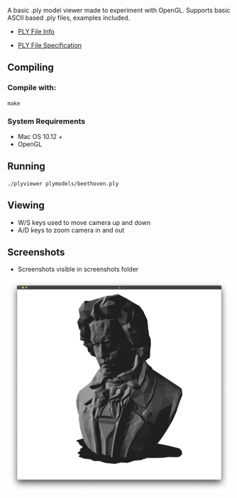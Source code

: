 A basic .ply model viewer made to experiment with OpenGL. Supports basic ASCII based .ply files, examples included.

- [PLY File Info](https://en.wikipedia.org/wiki/PLY_(file_format))

- [PLY File Specification](http://paulbourke.net/dataformats/ply/)


## Compiling 
### Compile with: 
```
make 
```
### System Requirements 
- Mac OS 10.12 + 
- OpenGL

## Running 
```
./plyviewer plymodels/beethoven.ply
```

## Viewing 
- W/S keys used to move camera up and down
- A/D keys to zoom camera in and out 

## Screenshots 
- Screenshots visible in screenshots folder

![Beethoven Model](/screenshots/beethoven.png?raw=true "Beethoven Model")
